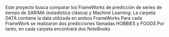 Este proyecto busca comparar los FrameWorks de predicción de series de tiempo de SARIMA (estadística clásica) y Machine Learning.
La carpeta DATA contiene la data utilizada en ambos FrameWorks
Para cada FrameWork se realizaron dos predicciones llamadas HOBBIES y FOODS
Por tanto, en cada carpeta encontrará dos NoteBooks
